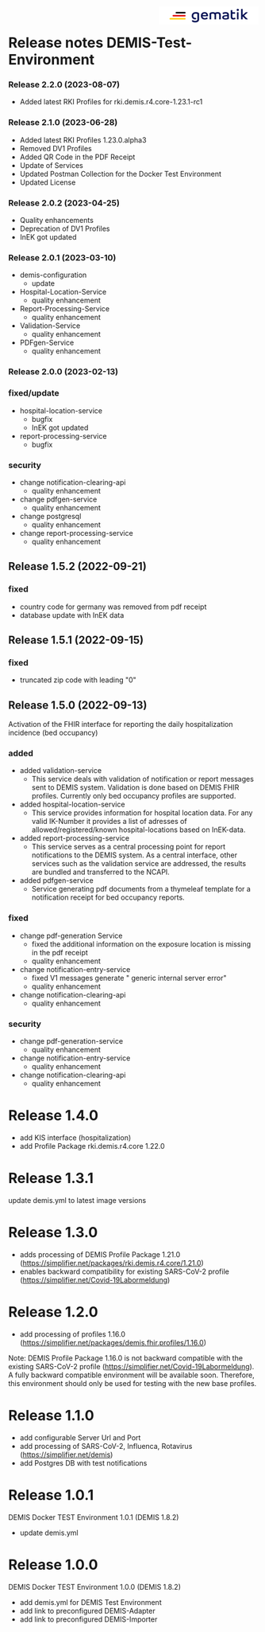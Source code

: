 <img align="right" width="200" height="37" src="image/Gematik_Logo_Flag.png"/> <br/>

# Release notes DEMIS-Test-Environment

### Release 2.2.0 (2023-08-07)
- Added latest RKI Profiles for rki.demis.r4.core-1.23.1-rc1

### Release 2.1.0 (2023-06-28)
- Added latest RKI Profiles 1.23.0.alpha3
- Removed DV1 Profiles
- Added QR Code in the PDF Receipt
- Update of Services
- Updated Postman Collection for the Docker Test Environment
- Updated License

### Release 2.0.2 (2023-04-25)
- Quality enhancements
- Deprecation of DV1 Profiles
- InEK got updated
 
### Release 2.0.1 (2023-03-10)
- demis-configuration
  - update
- Hospital-Location-Service
  - quality enhancement
- Report-Processing-Service
  - quality enhancement
- Validation-Service
  - quality enhancement
- PDFgen-Service
  - quality enhancement

### Release 2.0.0 (2023-02-13)

### fixed/update
- hospital-location-service
  - bugfix
  - InEK got updated
- report-processing-service
  - bugfix

### security
- change notification-clearing-api
  - quality enhancement
- change pdfgen-service
  - quality enhancement
- change postgresql
  - quality enhancement
- change report-processing-service
  - quality enhancement

## Release 1.5.2 (2022-09-21)

### fixed
- country code for germany was removed from pdf receipt
- database update with InEK data


## Release 1.5.1 (2022-09-15)

### fixed
- truncated zip code with leading "0"


## Release 1.5.0 (2022-09-13)

Activation of the FHIR interface for reporting the daily hospitalization incidence (bed occupancy)

### added

- added validation-service
  - This service deals with validation of notification or report messages sent to DEMIS system. Validation is done based on DEMIS FHIR profiles. Currently only bed occupancy profiles are supported.
- added hospital-location-service
  - This service provides information for hospital location data. For any valid IK-Number it provides a list of adresses of allowed/registered/known hospital-locations based on InEK-data.
- added report-processing-service
  - This service serves as a central processing point for report notifications to the DEMIS system. As a central interface, other services such as the validation service are addressed, the results are bundled and transferred to the NCAPI.
- added pdfgen-service
  - Service generating pdf documents from a thymeleaf template for a notification receipt for bed occupancy reports.


### fixed

- change pdf-generation Service
  - fixed the additional information on the exposure location is missing in the pdf receipt
  - quality enhancement
- change notification-entry-service
  - fixed V1 messages generate " generic internal server error"
  - quality enhancement
- change notification-clearing-api
  - quality enhancement

### security

- change pdf-generation-service
  - quality enhancement
- change notification-entry-service
  - quality enhancement
- change notification-clearing-api
  - quality enhancement

# Release 1.4.0
- add KIS interface (hospitalization)
- add Profile Package rki.demis.r4.core 1.22.0

# Release 1.3.1
update demis.yml to latest image versions

# Release 1.3.0
- adds processing of DEMIS Profile Package 1.21.0 (https://simplifier.net/packages/rki.demis.r4.core/1.21.0)
- enables backward compatibility for existing SARS-CoV-2 profile (https://simplifier.net/Covid-19Labormeldung)

# Release 1.2.0
- add processing of profiles 1.16.0 (https://simplifier.net/packages/demis.fhir.profiles/1.16.0)

Note: DEMIS Profile Package 1.16.0 is not backward compatible with the existing SARS-CoV-2 profile (https://simplifier.net/Covid-19Labormeldung). A fully backward compatible environment will be available soon. Therefore, this environment should only be used for testing with the new base profiles.

# Release 1.1.0
- add configurable Server Url and Port
- add processing of SARS-CoV-2, Influenca, Rotavirus (https://simplifier.net/demis)
- add Postgres DB with test notifications

# Release 1.0.1
DEMIS Docker TEST Environment 1.0.1 (DEMIS 1.8.2)

- update demis.yml

# Release 1.0.0
DEMIS Docker TEST Environment 1.0.0 (DEMIS 1.8.2)
- add demis.yml for DEMIS Test Environment
- add link to preconfigured DEMIS-Adapter
- add link to preconfigured DEMIS-Importer

